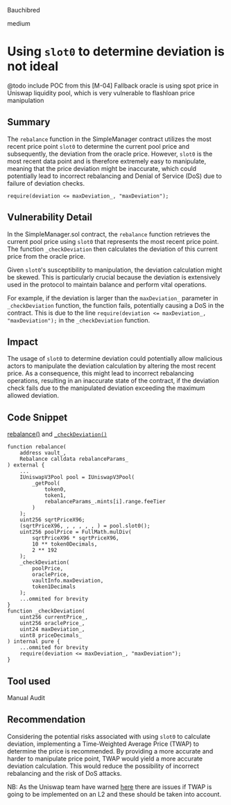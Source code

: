 Bauchibred

medium

# Using `slot0` to determine deviation is not ideal



@todo include POC from this [M-04] Fallback oracle is using spot price in Uniswap liquidity pool, which is very vulnerable to flashloan price manipulation

## Summary

The `rebalance` function in the SimpleManager contract utilizes the most recent price point `slot0` to determine the current pool price and subsequently, the deviation from the oracle price. However, `slot0` is the most recent data point and is therefore extremely easy to manipulate, meaning that the price deviation might be inaccurate, which could potentially lead to incorrect rebalancing and Denial of Service (DoS) due to failure of deviation checks.

```solidity
require(deviation <= maxDeviation_, "maxDeviation");
```

## Vulnerability Detail

In the SimpleManager.sol contract, the `rebalance` function retrieves the current pool price using `slot0` that represents the most recent price point. The function `_checkDeviation` then calculates the deviation of this current price from the oracle price.

Given `slot0`'s susceptibility to manipulation, the deviation calculation might be skewed. This is particularly crucial because the deviation is extensively used in the protocol to maintain balance and perform vital operations.

For example, if the deviation is larger than the `maxDeviation_` parameter in `_checkDeviation` function, the function fails, potentially causing a DoS in the contract. This is due to the line `require(deviation <= maxDeviation_, "maxDeviation");` in the `_checkDeviation` function.

## Impact

The usage of `slot0` to determine deviation could potentially allow malicious actors to manipulate the deviation calculation by altering the most recent price. As a consequence, this might lead to incorrect rebalancing operations, resulting in an inaccurate state of the contract, if the deviation check fails due to the manipulated deviation exceeding the maximum allowed deviation.

## Code Snippet

[rebalance()](https://github.com/sherlock-audit/2023-06-arrakis/blob/9594cf930307ebbfe5cae4f8ad9e9b40b26c9fec/v2-manager-templates/contracts/SimpleManager.sol#L128-L214) and [`_checkDeviation()`](https://github.com/sherlock-audit/2023-06-arrakis/blob/9594cf930307ebbfe5cae4f8ad9e9b40b26c9fec/v2-manager-templates/contracts/SimpleManager.sol#L366-L385)

```solidity
function rebalance(
    address vault_,
    Rebalance calldata rebalanceParams_
) external {
    ...
    IUniswapV3Pool pool = IUniswapV3Pool(
        _getPool(
            token0,
            token1,
            rebalanceParams_.mints[i].range.feeTier
        )
    );
    uint256 sqrtPriceX96;
    (sqrtPriceX96, , , , , , ) = pool.slot0();
    uint256 poolPrice = FullMath.mulDiv(
        sqrtPriceX96 * sqrtPriceX96,
        10 ** token0Decimals,
        2 ** 192
    );
    _checkDeviation(
        poolPrice,
        oraclePrice,
        vaultInfo.maxDeviation,
        token1Decimals
    );
    ...ommited for brevity
}
function _checkDeviation(
    uint256 currentPrice_,
    uint256 oraclePrice_,
    uint24 maxDeviation_,
    uint8 priceDecimals_
) internal pure {
    ...ommited for brevity
    require(deviation <= maxDeviation_, "maxDeviation");
}
```

## Tool used

Manual Audit

## Recommendation

Considering the potential risks associated with using `slot0` to calculate deviation, implementing a Time-Weighted Average Price (TWAP) to determine the price is recommended. By providing a more accurate and harder to manipulate price point, TWAP would yield a more accurate deviation calculation. This would reduce the possibility of incorrect rebalancing and the risk of DoS attacks.

NB: As the Uniswap team have warned [here](https://docs.uniswap.org/concepts/protocol/oracle#oracles-integrations-on-layer-2-rollups) there are issues if TWAP is going to be implemented on an L2 and these should be taken into account.
